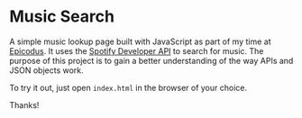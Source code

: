 # Music Search

A simple music lookup page built with JavaScript as part of my time at [Epicodus](http://epicodus.com).
It uses the [Spotify Developer API](https://developer.spotify.com/technologies/web-api/) to search for music. The purpose of this
project is to gain a better understanding of the way APIs and JSON objects work.

To try it out, just open `index.html` in the browser of your choice.

Thanks!